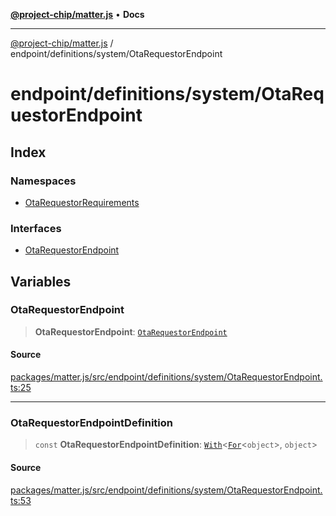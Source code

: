 [**@project-chip/matter.js**](../../../../README.md) • **Docs**

***

[@project-chip/matter.js](../../../../modules.md) / endpoint/definitions/system/OtaRequestorEndpoint

# endpoint/definitions/system/OtaRequestorEndpoint

## Index

### Namespaces

- [OtaRequestorRequirements](namespaces/OtaRequestorRequirements/README.md)

### Interfaces

- [OtaRequestorEndpoint](interfaces/OtaRequestorEndpoint.md)

## Variables

### OtaRequestorEndpoint

> **OtaRequestorEndpoint**: [`OtaRequestorEndpoint`](interfaces/OtaRequestorEndpoint.md)

#### Source

[packages/matter.js/src/endpoint/definitions/system/OtaRequestorEndpoint.ts:25](https://github.com/project-chip/matter.js/blob/7a8cbb56b87d4ccf34bec5a9a95ab40a1711324f/packages/matter.js/src/endpoint/definitions/system/OtaRequestorEndpoint.ts#L25)

***

### OtaRequestorEndpointDefinition

> `const` **OtaRequestorEndpointDefinition**: [`With`](../../../../node/export/-internal-/README.md#withbsb)\<[`For`](../../../../behavior/cluster/export/-internal-/namespaces/EndpointType/README.md#fort)\<`object`\>, `object`\>

#### Source

[packages/matter.js/src/endpoint/definitions/system/OtaRequestorEndpoint.ts:53](https://github.com/project-chip/matter.js/blob/7a8cbb56b87d4ccf34bec5a9a95ab40a1711324f/packages/matter.js/src/endpoint/definitions/system/OtaRequestorEndpoint.ts#L53)
